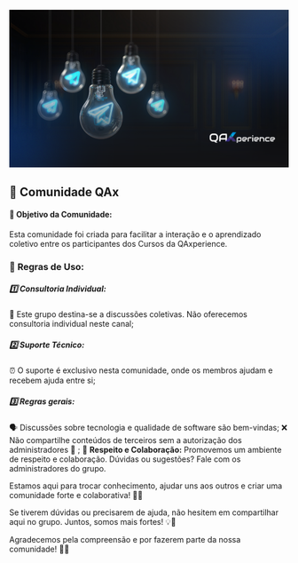 ![poster](.github/poster.png)

## 🤘 Comunidade QAx

#### 🌟 **Objetivo da Comunidade:**

Esta comunidade foi criada para facilitar a interação e o aprendizado coletivo entre os participantes dos Cursos da QAxperience.

### 📜 **Regras de Uso:**

##### 1️⃣ **Consultoria Individual:**

🚫 Este grupo destina-se a discussões coletivas. Não oferecemos consultoria individual neste canal;

##### 2️⃣ **Suporte Técnico:**

⏰ O suporte é exclusivo nesta comunidade, onde os membros ajudam e recebem ajuda entre si;

##### 3️⃣ **Regras gerais:**

🗣️ Discussões sobre tecnologia e qualidade de software são bem-vindas;
❌ Não compartilhe conteúdos de terceiros sem a autorização dos administradores 🚨 ;
🤝 **Respeito e Colaboração:** Promovemos um ambiente de respeito e colaboração. Dúvidas ou sugestões? Fale com os administradores do grupo.

Estamos aqui para trocar conhecimento, ajudar uns aos outros e criar uma comunidade forte e colaborativa! 🤝💬

Se tiverem dúvidas ou precisarem de ajuda, não hesitem em compartilhar aqui no grupo.
Juntos, somos mais fortes! 💡🚀

Agradecemos pela compreensão e por fazerem parte da nossa comunidade! 👏😊
